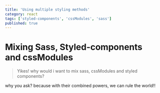 ```yaml
---
title: 'Using multiple styling methods'
category: react
tags: ['styled-components', 'cssModules', 'sass']
published: true
---
```


# Mixing Sass, Styled-components and cssModules

> Yikes! why would i want to mix sass, cssModules and styled
> components?

why you ask? because with their combined powers, we can rule
the world!!
